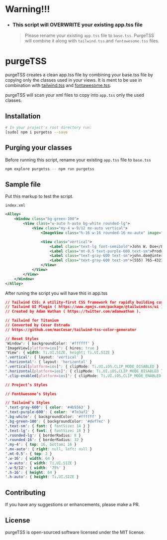 # Warning!!!
- ### This script will OVERWRITE your existing app.tss file
  > Please rename your existing `app.tss` file to `base.tss`. PurgeTSS will combine it along with `tailwind.tss` and `fontawesome.tss` files.

# purgeTSS
purgeTSS creates a clean app.tss file by combining your base.tss file by copying only the classes used in your views. It is ment to be use in combination with [tailwind.tss](https://github.com/macCesar/tailwind-tss-color-generator/blob/master/app.tss) and [fontawesome.tss](https://github.com/macCesar/tailwind-tss-color-generator/blob/master/fontawesome.tss).

purgeTSS will scan your xml files to copy into `app.tss` only the used classes.

## Installation
```bash
# In your project's root directory run:
[sudo] npm i purgetss --save
```

## Purging your classes
Before running this script, rename your existing `app.tss` file to `base.tss`
```bash
npm explore purgetss -- npm run purgetss
```

## Sample file
Put this markup to test the script.

`index.xml`
```xml
<Alloy>
	<Window class="bg-green-100">
		<View class="w-auto h-auto bg-white rounded-lg">
			<View class="my-4 w-9/12 mx-auto vertical">
				<ImageView class="h-16 w-16 rounded-16 mx-auto" image="https://randomuser.me/api/portraits/men/43.jpg" />

				<View class="vertical">
					<Label class="text-lg font-semibold">John W. Doe</Label>
					<Label class="mt-0.5 text-purple-600 text-sm">Product Engineer</Label>
					<Label class="text-gray-600 text-sm">john.doe@internet.com</Label>
					<Label class="text-gray-600 text-sm">(555) 765-4321</Label>
				</View>
			</View>
		</View>
	</Window>
</Alloy>
```

After runing the script you will have this in app.tss
```css
// Tailwind CSS: A utility-first CSS framework for rapidly building custom designs. ( https://tailwindcss.com )
// Tailwind UI Plugin ( https://www.npmjs.com/package/@tailwindcss/ui ).
// Created by Adam Wathan ( https://twitter.com/adamwathan ).

// Tailwind for Titanium
// Converted by César Estrada
// https://github.com/macCesar/tailwind-tss-color-generator

// Reset Styles
'Window': { backgroundColor: '#ffffff' }
'ImageView[platform=ios]': { hires: true }
'View': { width: Ti.UI.SIZE, height: Ti.UI.SIZE }
'.vertical': { layout: 'vertical' }
'.horizontal': { layout: 'horizontal' }
'.vertical[platform=ios]': { clipMode: Ti.UI.iOS.CLIP_MODE_DISABLED }
'.horizontal[platform=ios]': { clipMode: Ti.UI.iOS.CLIP_MODE_DISABLED }
'.clip-enabled[platform=ios]': { clipMode: Ti.UI.iOS.CLIP_MODE_ENABLED }

// Project’s Styles

// FontAwesome’s Styles

// Tailwind’s Styles
'.text-gray-600': { color: '#4b5563' }
'.text-purple-600': { color: '#7e3af2' }
'.bg-white': { backgroundColor: '#ffffff' }
'.bg-green-100': { backgroundColor: '#def7ec' }
'.text-sm': { font: { fontSize: 14 } }
'.text-lg': { font: { fontSize: 18 } }
'.rounded-lg': { borderRadius: 8 }
'.rounded-16': { borderRadius: 32 }
'.my-4': { top: 16, bottom: 16 }
'.mx-auto': { right: null, left: null }
'.mt-0.5': { top: 2 }
'.w-16': { width: 64 }
'.w-auto': { width: Ti.UI.SIZE }
'.w-9/12': { width: '75%' }
'.h-16': { height: 64 }
'.h-auto': { height: Ti.UI.SIZE }
```

## Contributing
If you have any suggestions or enhancements, please make a PR.

## License
purgeTSS is open-sourced software licensed under the MIT license.
